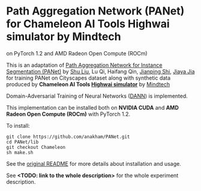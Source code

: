 # Path Aggregation Network (PANet) for Chameleon AI Tools Highwai simulator by Mindtech 
on PyTorch 1.2 and AMD Radeon Open Compute (ROCm)

This is an adaptation of
[Path Aggregation Network for Instance Segmentation (PANet)](https://github.com/ShuLiu1993/PANet)
by [Shu Liu](http://shuliu.me), Lu Qi, Haifang Qin, [Jianping Shi](https://shijianping.me/), [Jiaya Jia](http://jiaya.me/)
for training PANet on Cityscapes dataset along with synthetic data produced by **Chameleon AI Tools
[Highwai simulator](https://www.mindtech.global/products)** by [Mindtech](https://www.mindtech.global)  

Domain-Adversarial Training of Neural Networks ([DANN](https://arxiv.org/abs/1505.07818)) is implemented.

This implementation can be installed both on **NVIDIA CUDA** and 
**AMD Radeon Open Compute (ROCm)** with PyTorch 1.2. 

To install:
```shell
git clone https://github.com/anakham/PANet.git
cd PANet/lib
git checkout Chameleon
sh make.sh
```

See the [original README](https://github.com/ShuLiu1993/PANet/blob/master/README.md)
for more details about installation and usage.

See **<TODO: link to the whole description>** for the whole experiment description.